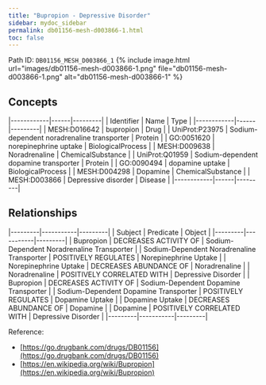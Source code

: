 ```yaml
---
title: "Bupropion - Depressive Disorder"
sidebar: mydoc_sidebar
permalink: db01156-mesh-d003866-1.html
toc: false 
---
```



Path ID: `DB01156_MESH_D003866_1`
{% include image.html url="images/db01156-mesh-d003866-1.png" file="db01156-mesh-d003866-1.png" alt="db01156-mesh-d003866-1" %}

## Concepts

|------------|------|---------|
| Identifier | Name | Type    |
|------------|------|---------|
| MESH:D016642 | bupropion | Drug |
| UniProt:P23975 | Sodium-dependent noradrenaline transporter | Protein |
| GO:0051620 | norepinephrine uptake | BiologicalProcess |
| MESH:D009638 | Noradrenaline | ChemicalSubstance |
| UniProt:Q01959 | Sodium-dependent dopamine transporter | Protein |
| GO:0090494 | dopamine uptake | BiologicalProcess |
| MESH:D004298 | Dopamine | ChemicalSubstance |
| MESH:D003866 | Depressive disorder | Disease |
|------------|------|---------|

## Relationships

|---------|-----------|---------|
| Subject | Predicate | Object  |
|---------|-----------|---------|
| Bupropion | DECREASES ACTIVITY OF | Sodium-Dependent Noradrenaline Transporter |
| Sodium-Dependent Noradrenaline Transporter | POSITIVELY REGULATES | Norepinephrine Uptake |
| Norepinephrine Uptake | DECREASES ABUNDANCE OF | Noradrenaline |
| Noradrenaline | POSITIVELY CORRELATED WITH | Depressive Disorder |
| Bupropion | DECREASES ACTIVITY OF | Sodium-Dependent Dopamine Transporter |
| Sodium-Dependent Dopamine Transporter | POSITIVELY REGULATES | Dopamine Uptake |
| Dopamine Uptake | DECREASES ABUNDANCE OF | Dopamine |
| Dopamine | POSITIVELY CORRELATED WITH | Depressive Disorder |
|---------|-----------|---------|

Reference: 
  - [https://go.drugbank.com/drugs/DB01156](https://go.drugbank.com/drugs/DB01156)
  - [https://en.wikipedia.org/wiki/Bupropion](https://en.wikipedia.org/wiki/Bupropion)

